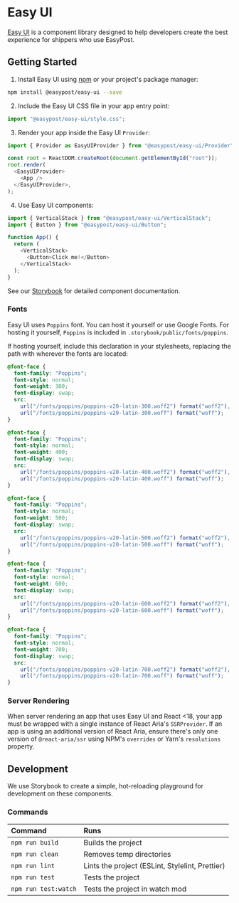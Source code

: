 # Easy UI

[Easy UI](https://github.com/EasyPost/easy-ui) is a component library designed to help developers create the best experience for shippers who use EasyPost.

## Getting Started

1. Install Easy UI using [npm](https://www.npmjs.com/) or your project's package manager:

```bash
npm install @easypost/easy-ui --save
```

2. Include the Easy UI CSS file in your app entry point:

```js
import "@easypost/easy-ui/style.css";
```

3. Render your app inside the Easy UI `Provider`:

```js
import { Provider as EasyUIProvider } from "@easypost/easy-ui/Provider";

const root = ReactDOM.createRoot(document.getElementById("root"));
root.render(
  <EasyUIProvider>
    <App />
  </EasyUIProvider>,
);
```

4. Use Easy UI components:

```js
import { VerticalStack } from "@easypost/easy-ui/VerticalStack";
import { Button } from "@easypost/easy-ui/Button";

function App() {
  return (
    <VerticalStack>
      <Button>Click me!</Button>
    </VerticalStack>
  );
}
```

See our [Storybook](https://main--63f50c7c86f6514d2e0ef4be.chromatic.com/) for detailed component documentation.

### Fonts

Easy UI uses `Poppins` font. You can host it yourself or use Google Fonts. For hosting it yourself, `Poppins` is included in `.storybook/public/fonts/poppins`.

If hosting yourself, include this declaration in your stylesheets, replacing the path with wherever the fonts are located:

```css
@font-face {
  font-family: "Poppins";
  font-style: normal;
  font-weight: 300;
  font-display: swap;
  src:
    url("/fonts/poppins/poppins-v20-latin-300.woff2") format("woff2"),
    url("/fonts/poppins/poppins-v20-latin-300.woff") format("woff");
}

@font-face {
  font-family: "Poppins";
  font-style: normal;
  font-weight: 400;
  font-display: swap;
  src:
    url("/fonts/poppins/poppins-v20-latin-400.woff2") format("woff2"),
    url("/fonts/poppins/poppins-v20-latin-400.woff") format("woff");
}

@font-face {
  font-family: "Poppins";
  font-style: normal;
  font-weight: 500;
  font-display: swap;
  src:
    url("/fonts/poppins/poppins-v20-latin-500.woff2") format("woff2"),
    url("/fonts/poppins/poppins-v20-latin-500.woff") format("woff");
}

@font-face {
  font-family: "Poppins";
  font-style: normal;
  font-weight: 600;
  font-display: swap;
  src:
    url("/fonts/poppins/poppins-v20-latin-600.woff2") format("woff2"),
    url("/fonts/poppins/poppins-v20-latin-600.woff") format("woff");
}

@font-face {
  font-family: "Poppins";
  font-style: normal;
  font-weight: 700;
  font-display: swap;
  src:
    url("/fonts/poppins/poppins-v20-latin-700.woff2") format("woff2"),
    url("/fonts/poppins/poppins-v20-latin-700.woff") format("woff");
}
```

### Server Rendering

When server rendering an app that uses Easy UI and React <18, your app must be wrapped with a single instance of React Aria's `SSRProvider`. If an app is using an additional version of React Aria, ensure there's only one version of `@react-aria/ssr` using NPM's `overrides` or Yarn's `resolutions` property.

## Development

We use Storybook to create a simple, hot-reloading playground for development on these components.

### Commands

| Command              | Runs                                            |
| :------------------- | :---------------------------------------------- |
| `npm run build`      | Builds the project                              |
| `npm run clean`      | Removes temp directories                        |
| `npm run lint`       | Lints the project (ESLint, Stylelint, Prettier) |
| `npm run test`       | Tests the project                               |
| `npm run test:watch` | Tests the project in watch mod                  |
